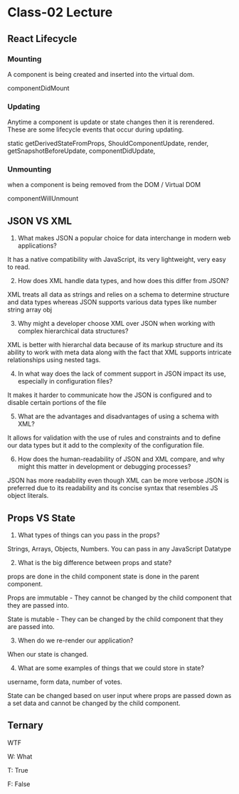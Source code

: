 # Class-02 Lecture

## React Lifecycle

### Mounting

A component is being created and inserted into the virtual dom.

componentDidMount

### Updating

Anytime a component is update or state changes then it is rerendered. These are some lifecycle events that occur during updating. 

static getDerivedStateFromProps, ShouldComponentUpdate, render, getSnapshotBeforeUpdate, componentDidUpdate,

### Unmounting

when a component is being removed from the DOM / Virtual DOM

componentWillUnmount

## JSON VS XML

1. What makes JSON a popular choice for data interchange in modern web applications?

It has a native compatibility with JavaScript, its very lightweight, very easy to read. 

2. How does XML handle data types, and how does this differ from JSON?

XML treats all data as strings and relies on a schema to determine structure and data types whereas JSON supports various data types like number string array obj

3. Why might a developer choose XML over JSON when working with complex hierarchical data structures?

XML is better with hierarchal data because of its markup structure and its ability to work with meta data along with the fact that XML supports intricate relationships using nested tags.

4. In what way does the lack of comment support in JSON impact its use, especially in configuration files?

It makes it harder to communicate how the JSON is configured and to disable certain portions of the file

5. What are the advantages and disadvantages of using a schema with XML?

It allows for validation with the use of rules and constraints and to define our data types but it add to the complexity of the configuration file.

6. How does the human-readability of JSON and XML compare, and why might this matter in development or debugging processes?

JSON has more readability even though XML can be more verbose JSON is preferred due to its readability and its concise syntax that resembles JS object literals.

## Props VS State

1. What types of things can you pass in the props?

Strings, Arrays, Objects, Numbers. You can pass in any JavaScript Datatype

2. What is the big difference between props and state?

props are done in the child component state is done in the parent component.

Props are immutable - They cannot be changed by the child component that they are passed into.

State is mutable - They can be changed by the child component that they are passed into.

3. When do we re-render our application?

When our state is changed.

4. What are some examples of things that we could store in state?

username, form data, number of votes.

State can be changed based on user input where props are passed down as a set data and cannot be changed by the child component.

## Ternary

WTF

W: What

T: True

F: False